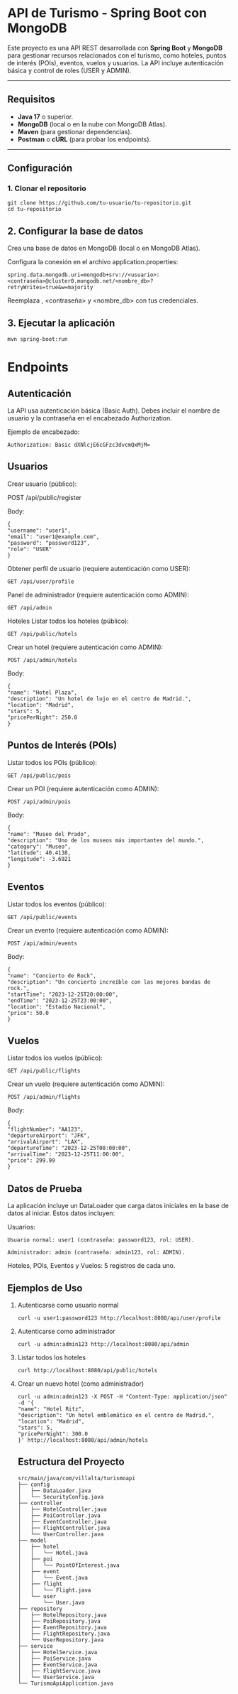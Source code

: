 # API de Turismo - Spring Boot con MongoDB

Este proyecto es una API REST desarrollada con **Spring Boot** y **MongoDB** para gestionar recursos relacionados con el turismo, como hoteles, puntos de interés (POIs), eventos, vuelos y usuarios. La API incluye autenticación básica y control de roles (USER y ADMIN).

---

## Requisitos

- **Java 17** o superior.
- **MongoDB** (local o en la nube con MongoDB Atlas).
- **Maven** (para gestionar dependencias).
- **Postman** o **cURL** (para probar los endpoints).

---

## Configuración

### 1. Clonar el repositorio

```
git clone https://github.com/tu-usuario/tu-repositorio.git
cd tu-repositorio
```
## 2. Configurar la base de datos

Crea una base de datos en MongoDB (local o en MongoDB Atlas).

Configura la conexión en el archivo application.properties:

```spring.data.mongodb.uri=mongodb+srv://<usuario>:<contraseña>@cluster0.mongodb.net/<nombre_db>?retryWrites=true&w=majority```

Reemplaza <usuario>, <contraseña> y <nombre_db> con tus credenciales.

## 3. Ejecutar la aplicación

``mvn spring-boot:run``

# Endpoints

## Autenticación
La API usa autenticación básica (Basic Auth). Debes incluir el nombre de usuario y la contraseña en el encabezado Authorization.

Ejemplo de encabezado:

``Authorization: Basic dXNlcjE6cGFzc3dvcmQxMjM=``

## Usuarios
Crear usuario (público):

POST /api/public/register

Body:

````
{
"username": "user1",
"email": "user1@example.com",
"password": "password123",
"role": "USER"
}
````

Obtener perfil de usuario (requiere autenticación como USER):

``GET /api/user/profile``

Panel de administrador (requiere autenticación como ADMIN):

``GET /api/admin``

Hoteles
Listar todos los hoteles (público):

``GET /api/public/hotels``

Crear un hotel (requiere autenticación como ADMIN):

``POST /api/admin/hotels``

Body:

````
{
"name": "Hotel Plaza",
"description": "Un hotel de lujo en el centro de Madrid.",
"location": "Madrid",
"stars": 5,
"pricePerNight": 250.0
}
````

## Puntos de Interés (POIs)

Listar todos los POIs (público):

``GET /api/public/pois``

Crear un POI (requiere autenticación como ADMIN):

``POST /api/admin/pois``

Body:

````
{
"name": "Museo del Prado",
"description": "Uno de los museos más importantes del mundo.",
"category": "Museo",
"latitude": 40.4138,
"longitude": -3.6921
}
````
## Eventos
Listar todos los eventos (público):

``GET /api/public/events``

Crear un evento (requiere autenticación como ADMIN):

``POST /api/admin/events``

Body:

````
{
"name": "Concierto de Rock",
"description": "Un concierto increíble con las mejores bandas de rock.",
"startTime": "2023-12-25T20:00:00",
"endTime": "2023-12-25T23:00:00",
"location": "Estadio Nacional",
"price": 50.0
}
````
## Vuelos
Listar todos los vuelos (público):

``GET /api/public/flights``

Crear un vuelo (requiere autenticación como ADMIN):

``POST /api/admin/flights``

Body:

````
{
"flightNumber": "AA123",
"departureAirport": "JFK",
"arrivalAirport": "LAX",
"departureTime": "2023-12-25T08:00:00",
"arrivalTime": "2023-12-25T11:00:00",
"price": 299.99
}
````
## Datos de Prueba
La aplicación incluye un DataLoader que carga datos iniciales en la base de datos al iniciar. Estos datos incluyen:

Usuarios:

````
Usuario normal: user1 (contraseña: password123, rol: USER).

Administrador: admin (contraseña: admin123, rol: ADMIN).
````
Hoteles, POIs, Eventos y Vuelos: 5 registros de cada uno.

## Ejemplos de Uso
1. Autenticarse como usuario normal
   ``````
   curl -u user1:password123 http://localhost:8080/api/user/profile
2. Autenticarse como administrador
   ````
   curl -u admin:admin123 http://localhost:8080/api/admin
3. Listar todos los hoteles
   ````
   curl http://localhost:8080/api/public/hotels
4. Crear un nuevo hotel (como administrador)
   ````
   curl -u admin:admin123 -X POST -H "Content-Type: application/json" -d '{
   "name": "Hotel Ritz",
   "description": "Un hotel emblemático en el centro de Madrid.",
   "location": "Madrid",
   "stars": 5,
   "pricePerNight": 300.0
   }' http://localhost:8080/api/admin/hotels
   ````
   
   ## Estructura del Proyecto
   ````
   src/main/java/com/villalta/turismoapi
   ├── config
   │   ├── DataLoader.java
   │   └── SecurityConfig.java
   ├── controller
   │   ├── HotelController.java
   │   ├── PoiController.java
   │   ├── EventController.java
   │   ├── FlightController.java
   │   └── UserController.java
   ├── model
   │   ├── hotel
   │   │   └── Hotel.java
   │   ├── poi
   │   │   └── PointOfInterest.java
   │   ├── event
   │   │   └── Event.java
   │   ├── flight
   │   │   └── Flight.java
   │   └── user
   │       └── User.java
   ├── repository
   │   ├── HotelRepository.java
   │   ├── PoiRepository.java
   │   ├── EventRepository.java
   │   ├── FlightRepository.java
   │   └── UserRepository.java
   ├── service
   │   ├── HotelService.java
   │   ├── PoiService.java
   │   ├── EventService.java
   │   ├── FlightService.java
   │   └── UserService.java
   └── TurismoApiApplication.java
   ````
